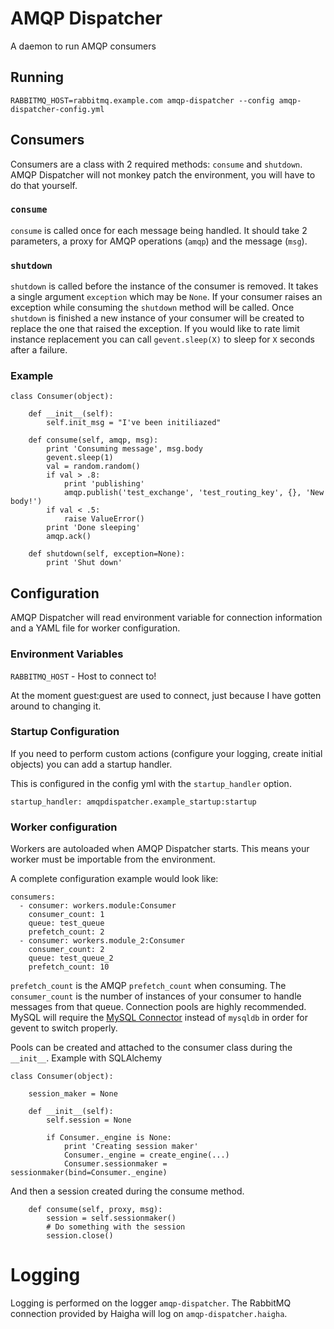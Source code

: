 # AMQP Dispatcher

A daemon to run AMQP consumers


## Running

    RABBITMQ_HOST=rabbitmq.example.com amqp-dispatcher --config amqp-dispatcher-config.yml

## Consumers

Consumers are a class with 2 required methods: `consume` and `shutdown`. AMQP
Dispatcher will not monkey patch the environment, you will have to do that
yourself.

### `consume`

`consume` is called once for each message being handled. It should take 2
parameters, a proxy for AMQP operations (`amqp`) and the message (`msg`).


### `shutdown`

`shutdown` is called before the instance of the consumer is removed. It takes a
single argument `exception` which may be `None`. If your consumer raises an
exception while consuming the `shutdown` method will be called. Once `shutdown`
is finished a new instance of your consumer will be created to replace the one
that raised the exception. If you would like to rate limit instance replacement
you can call `gevent.sleep(X)` to sleep for `X` seconds after a failure.


### Example

    class Consumer(object):

        def __init__(self):
            self.init_msg = "I've been initiliazed"

        def consume(self, amqp, msg):
            print 'Consuming message', msg.body
            gevent.sleep(1)
            val = random.random()
            if val > .8:
                print 'publishing'
                amqp.publish('test_exchange', 'test_routing_key', {}, 'New body!')
            if val < .5:
                raise ValueError()
            print 'Done sleeping'
            amqp.ack()

        def shutdown(self, exception=None):
            print 'Shut down'


## Configuration

AMQP Dispatcher will read environment variable for connection information and a
YAML file for worker configuration.

### Environment Variables

`RABBITMQ_HOST` - Host to connect to!

At the moment guest:guest are used to connect, just because I have gotten around to changing it.

### Startup Configuration

If you need to perform custom actions (configure your logging, create initial objects) you can add a startup handler.

This is configured in the config yml with the `startup_handler` option.

    startup_handler: amqpdispatcher.example_startup:startup

### Worker configuration

Workers are autoloaded when AMQP Dispatcher starts. This means your worker must
be importable from the environment.

A complete configuration example would look like:

    consumers:
      - consumer: workers.module:Consumer
        consumer_count: 1
        queue: test_queue
        prefetch_count: 2
      - consumer: workers.module_2:Consumer
        consumer_count: 2
        queue: test_queue_2
        prefetch_count: 10


`prefetch_count` is the AMQP `prefetch_count` when consuming. The
`consumer_count` is the number of instances of your consumer to handle messages
from that queue.  Connection pools are highly recommended.
MySQL will require the [MySQL
Connector](http://pypi.python.org/pypi/mysql-connector-python) instead of
`mysqldb` in order for gevent to switch properly.

Pools can be created and attached to the consumer class during the `__init__`. Example with SQLAlchemy

    class Consumer(object):

        session_maker = None

        def __init__(self):
            self.session = None

            if Consumer._engine is None:
                print 'Creating session maker'
                Consumer._engine = create_engine(...)
                Consumer.sessionmaker = sessionmaker(bind=Consumer._engine)

And then a session created during the consume method.

        def consume(self, proxy, msg):
            session = self.sessionmaker()
            # Do something with the session
            session.close()

# Logging

Logging is performed on the logger `amqp-dispatcher`. The RabbitMQ connection
provided by Haigha will log on `amqp-dispatcher.haigha`.
